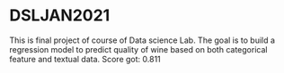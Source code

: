 # DSLJAN2021
This is final project of course of Data science Lab. The goal is to build a regression model to predict quality of wine based on both categorical feature and textual data. 
Score got: 0.811
